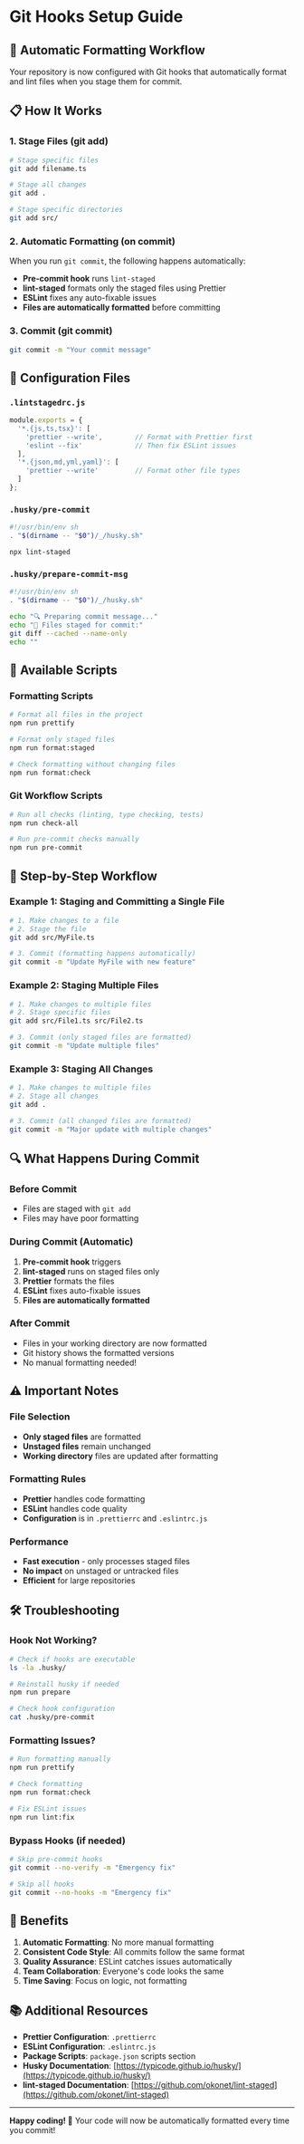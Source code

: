# Git Hooks Setup Guide

## 🚀 Automatic Formatting Workflow

Your repository is now configured with Git hooks that automatically format and lint files when you stage them for commit.

## 📋 How It Works

### 1. **Stage Files** (git add)
```bash
# Stage specific files
git add filename.ts

# Stage all changes
git add .

# Stage specific directories
git add src/
```

### 2. **Automatic Formatting** (on commit)
When you run `git commit`, the following happens automatically:
- **Pre-commit hook** runs `lint-staged`
- **lint-staged** formats only the staged files using Prettier
- **ESLint** fixes any auto-fixable issues
- **Files are automatically formatted** before committing

### 3. **Commit** (git commit)
```bash
git commit -m "Your commit message"
```

## 🔧 Configuration Files

### `.lintstagedrc.js`
```javascript
module.exports = {
  '*.{js,ts,tsx}': [
    'prettier --write',        // Format with Prettier first
    'eslint --fix'             // Then fix ESLint issues
  ],
  '*.{json,md,yml,yaml}': [
    'prettier --write'         // Format other file types
  ]
};
```

### `.husky/pre-commit`
```bash
#!/usr/bin/env sh
. "$(dirname -- "$0")/_/husky.sh"

npx lint-staged
```

### `.husky/prepare-commit-msg`
```bash
#!/usr/bin/env sh
. "$(dirname -- "$0")/_/husky.sh"

echo "🔍 Preparing commit message..."
echo "📝 Files staged for commit:"
git diff --cached --name-only
echo ""
```

## 📝 Available Scripts

### Formatting Scripts
```bash
# Format all files in the project
npm run prettify

# Format only staged files
npm run format:staged

# Check formatting without changing files
npm run format:check
```

### Git Workflow Scripts
```bash
# Run all checks (linting, type checking, tests)
npm run check-all

# Run pre-commit checks manually
npm run pre-commit
```

## 🎯 Step-by-Step Workflow

### Example 1: Staging and Committing a Single File
```bash
# 1. Make changes to a file
# 2. Stage the file
git add src/MyFile.ts

# 3. Commit (formatting happens automatically)
git commit -m "Update MyFile with new feature"
```

### Example 2: Staging Multiple Files
```bash
# 1. Make changes to multiple files
# 2. Stage specific files
git add src/File1.ts src/File2.ts

# 3. Commit (only staged files are formatted)
git commit -m "Update multiple files"
```

### Example 3: Staging All Changes
```bash
# 1. Make changes to multiple files
# 2. Stage all changes
git add .

# 3. Commit (all changed files are formatted)
git commit -m "Major update with multiple changes"
```

## 🔍 What Happens During Commit

### Before Commit
- Files are staged with `git add`
- Files may have poor formatting

### During Commit (Automatic)
1. **Pre-commit hook** triggers
2. **lint-staged** runs on staged files only
3. **Prettier** formats the files
4. **ESLint** fixes auto-fixable issues
5. **Files are automatically formatted**

### After Commit
- Files in your working directory are now formatted
- Git history shows the formatted versions
- No manual formatting needed!

## ⚠️ Important Notes

### File Selection
- **Only staged files** are formatted
- **Unstaged files** remain unchanged
- **Working directory** files are updated after formatting

### Formatting Rules
- **Prettier** handles code formatting
- **ESLint** handles code quality
- **Configuration** is in `.prettierrc` and `.eslintrc.js`

### Performance
- **Fast execution** - only processes staged files
- **No impact** on unstaged or untracked files
- **Efficient** for large repositories

## 🛠️ Troubleshooting

### Hook Not Working?
```bash
# Check if hooks are executable
ls -la .husky/

# Reinstall husky if needed
npm run prepare

# Check hook configuration
cat .husky/pre-commit
```

### Formatting Issues?
```bash
# Run formatting manually
npm run prettify

# Check formatting
npm run format:check

# Fix ESLint issues
npm run lint:fix
```

### Bypass Hooks (if needed)
```bash
# Skip pre-commit hooks
git commit --no-verify -m "Emergency fix"

# Skip all hooks
git commit --no-hooks -m "Emergency fix"
```

## 🎉 Benefits

1. **Automatic Formatting**: No more manual formatting
2. **Consistent Code Style**: All commits follow the same format
3. **Quality Assurance**: ESLint catches issues automatically
4. **Team Collaboration**: Everyone's code looks the same
5. **Time Saving**: Focus on logic, not formatting

## 📚 Additional Resources

- **Prettier Configuration**: `.prettierrc`
- **ESLint Configuration**: `.eslintrc.js`
- **Package Scripts**: `package.json` scripts section
- **Husky Documentation**: [https://typicode.github.io/husky/](https://typicode.github.io/husky/)
- **lint-staged Documentation**: [https://github.com/okonet/lint-staged](https://github.com/okonet/lint-staged)

---

**Happy coding! 🚀** Your code will now be automatically formatted every time you commit!
